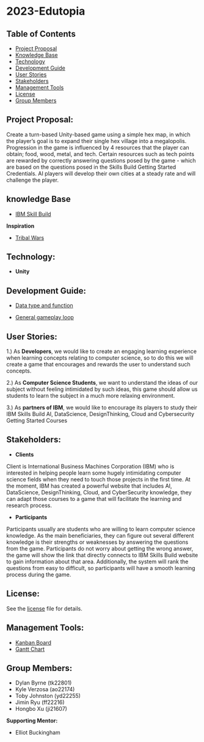 # 2023-Edutopia

## Table of Contents
  - [Project Proposal](#project-proposal)
  - [Knowledge Base](#knowledge-base)
  - [Technology](#user-stories)
  - [Development Guide](#development-guide)
  - [User Stories](#user-stories)
  - [Stakeholders](#stakeholders)
  - [Management Tools](#management-tools)
  - [License](#license)
  - [Group Members](#group-members)

 

## **Project Proposal:**

Create a turn-based Unity-based game using a simple hex map, in which the player’s goal is to expand their single hex village into a megalopolis. Progression in the game is influenced by 4 resources that the player can obtain; food, wood, metal, and tech. Certain resources such as tech points are rewarded by correctly answering questions posed by the game - which are based on the questions posed in the Skills Build Getting Started Credentials. AI players will develop their own cities at a steady rate and will challenge the player.


## **knowledge Base**
- [IBM Skill Build](https://www.ibm.com/academic/home)

**Inspiration**
- [Tribal Wars](https://www.tribalwars.net/en-dk/)


## **Technology:**
- **Unity**



## **Development Guide:**
- [Data type and function](https://media.discordapp.net/attachments/1161589633197555713/1166699036972175431/Object_states_for_edutopia.drawio.png?ex=6554aaa6&is=654235a6&hm=0c08db4020bb492db44b47667d000ae8b6f699a2af81864c16a71029f6b62d0f&=)

- [General gameplay loop](https://media.discordapp.net/attachments/1161589633197555713/1166699247970832404/image.png?ex=6554aad8&is=654235d8&hm=84aed092fd4da22220b081b6e11ced18de40ebaecf11c83b6807b11f38879353&=&width=500&height=538)



## **User Stories:**
1.) As **Developers**, we would like to create an engaging learning experience when learning concepts relating to computer science, so to do this we will create a game that encourages and rewards the user to understand such concepts.

2.)  As **Computer Science Students**, we want to understand the ideas of our subject without feeling intimidated by such ideas, this game should allow us students to learn the subject in a much more relaxing environment.

3.) As **partners of IBM**, we would like to encourage its players to study their IBM Skills Build AI, DataScience, DesignThinking, Cloud and Cybersecurity Getting Started Courses



## **Stakeholders:**
- **Clients**

Client is International Business Machines Corporation (IBM) who is interested in helping people learn some hugely intimidating computer science fields when they need to touch those projects in the first time. At the moment, IBM has created a powerful website that includes AI, DataScience, DesignThinking, Cloud, and CyberSecurity knowledge, they can adapt those courses to a game that will facilitate the learning and research process.

- **Participants**

Participants usually are students who are willing to learn computer science knowledge. As the main beneficiaries, they can figure out several different knowledge is their strengths or weaknesses by answering the questions from the game. Participants do not worry about getting the wrong answer, the game will show the link that directly connects to IBM Skills Build website to gain information about that area. Additionally, the system will rank the questions from easy to difficult, so participants will have a smooth learning process during the game.



## **License:**
See the [license](https://github.com/spe-uob/2023-Edutopia/blob/main/LICENSE.md) file for details.



## **Management Tools:**
- [Kanban Board](https://github.com/orgs/spe-uob/projects/82)  
- [Gantt Chart](https://github.com/orgs/spe-uob/projects/151)

  

## **Group Members:**
- Dylan Byrne (tk22801)
- Kyle Verzosa (ao22174)
- Toby Johnston (yd22255)
- Jimin Ryu (ff22216)
- Hongbo Xu (ji21607)

**Supporting Mentor:**

- Elliot Buckingham
